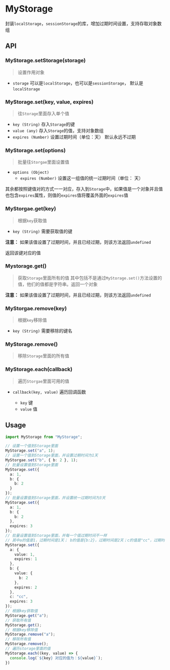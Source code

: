 # MyStorage

封装`localStorage`，`sessionStorage`的库，增加过期时间设置，支持存取对象数组

## API

### MyStorage.setStorage(storage)
  >设置作用对象
  * `storage` 可以是`localStorage`，也可以是`sessionStorage`， 默认是 `localStorage`

### MyStorage.set(key, value, expires)
  >往`Storage`里面存入单个值
  * `key (String)` 存入`Storage`的键
  * `value (any)` 存入`Storage`的值，支持对象数组
  * `expires (Number)` 设置过期时间（单位：天） 默认永远不过期

### MyStorage.set(options)
  >批量往`Storgae`里面设置值
  * `options (Object)`
    * `expires (Number)` 设置这一组值的统一过期时间（单位： 天）

  其余都按照键值对的方式一一对应，存入到`Storage`中，如果值是一个对象并且值也包含`expires`属性，则值的`expires`值将覆盖外面的`expires`值

### MyStorgae.get(key)
  >根据`key`获取值
  * `key (String)` 需要获取值的键

  **注意：** 如果该值设置了过期时间，并且已经过期，则该方法返回`undefined`

返回该键对应的值

### Mystorage.get()
  >获取`Storage`里面所有的值
  其中包括不是通过`MyStorage.set()`方法设置的值，他们的值都是字符串。返回一个对象

  **注意：** 如果该值设置了过期时间，并且已经过期，则该方法返回`undefined`

### MyStorgae.remove(key)
  >根据`key`移除值
  * `key (String)` 需要移除的键名

### MyStorage.remove()
  > 移除`Storage`里面的所有值

### MyStorage.each(callback)
  > 遍历`Storgae`里面可用的值
  * `callback(key, value)` 遍历回调函数

    * `key` 键
    * `value` 值

## Usage

```typescript
import MyStorage from "MyStorage";

// 设置一个值到Storage里面
MyStorage.set("a", 1);
// 设置一个值到Storage里面，并设置过期时间为1天
MyStorgae.set("b", { b: 2 }, 1);
// 批量设置值到Storage里面
MyStorage.set({
  a: 1,
  b: {
    b: 2
  }
});
// 批量设置值到Storage里面，并设置统一过期时间为3天
MyStorage.set({
  a: 1,
  b: {
    b: 2
  },
  expires: 3
});
// 批量设置值到Storage里面，并每一个值过期时间不一样
// 其中a的值是1，过期时间是1天； b的值是{b:2}，过期时间是2天；c的值是"cc"，过期时间是3天
MyStorage.set({
  a: {
    value: 1,
    expires: 1
  },
  b: {
    value: {
      b: 2
    },
    expires: 2
  },
  c: "cc",
  expires: 3
});
// 根据key获取值
MyStorage.get("a");
// 获取所有值
MyStorage.get();
// 根据key移除值
MyStorage.remove("a");
// 移除所有值
MyStorage.remove();
// 遍历storage里面的值
MyStorage.each((key, value) => {
  console.log(`${key} 对应的值为：${value}`);
})
```
